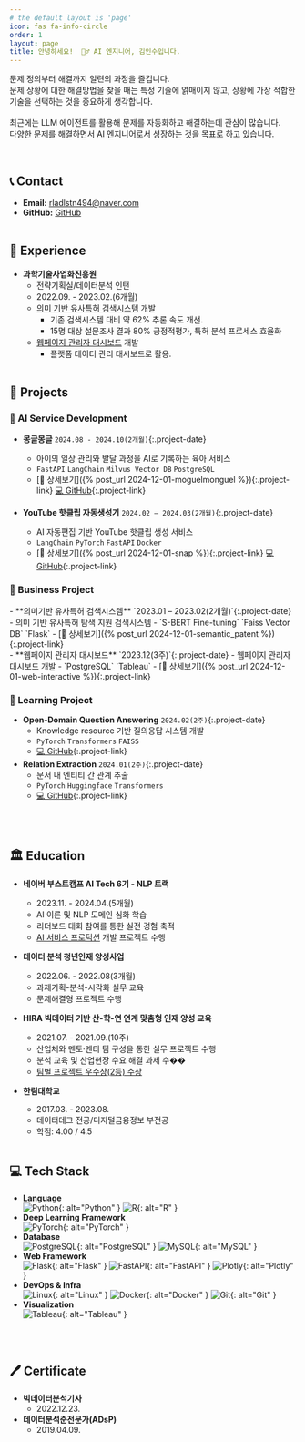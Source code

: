 ```yaml
---
# the default layout is 'page'
icon: fas fa-info-circle
order: 1
layout: page
title: 안녕하세요!  🙋‍♂️ AI 엔지니어, 김인수입니다.
---
```


<script src="{{ '/assets/js/about.js' | relative_url }}"></script>

문제 정의부터 해결까지 일련의 과정을 즐깁니다.<br>
문제 상황에 대한 해결방법을 찾을 때는 특정 기술에 얽매이지 않고, 상황에 가장 적합한 기술을 선택하는 것을 중요하게 생각합니다.<br><br>
최근에는 LLM 에이전트를 활용해 문제를 자동화하고 해결하는데 관심이 많습니다.<br>
다양한 문제를 해결하면서 AI 엔지니어로서 성장하는 것을 목표로 하고 있습니다.

<br>

## 📞 Contact

- **Email:** rladlstn494@naver.com
- **GitHub:** [GitHub](https://github.com/in-sukim)
<br><br>

## 💼  Experience

- **과학기술사업화진흥원**
    - 전략기획실/데이터분석 인턴
    - 2022.09. -  2023.02.(6개월)
    - <a href="#semantic-patent">의미 기반 유사특허 검색시스템</a> 개발
        - 기존 검색시스템 대비 약 62% 추론 속도 개선.
        - 15명 대상 설문조사 결과 80% 긍정적평가, 특허 분석 프로세스 효율화
    - <a href="#web-dashboard">웹페이지 관리자 대시보드</a> 개발
        - 플랫폼 데이터 관리 대시보드로 활용.
<br><br>

## 📁 Projects

### 🌟 AI Service Development
- **몽글몽글** `2024.08 - 2024.10(2개월)`{:.project-date}
  - 아이의 일상 관리와 발달 과정을 AI로 기록하는 육아 서비스
  - `FastAPI` `LangChain` `Milvus Vector DB` `PostgreSQL`
  - [📝 상세보기]({% post_url 2024-12-01-moguelmonguel %}){:.project-link} [💻 GitHub](https://github.com/in-sukim/Mongeul-ML){:.project-link}

- **YouTube 핫클립 자동생성기** `2024.02 – 2024.03(2개월)`{:.project-date}
  - AI 자동편집 기반 YouTube 핫클립 생성 서비스
  - `LangChain` `PyTorch` `FastAPI` `Docker`
  - [📝 상세보기]({% post_url 2024-12-01-snap %}){:.project-link} [💻 GitHub](https://github.com/in-sukim/SNAP){:.project-link}

### 💼 Business Project
<div id="semantic-patent" markdown="1">
- **의미기반 유사특허 검색시스템** `2023.01 – 2023.02(2개월)`{:.project-date}
  - 의미 기반 유사특허 탐색 지원 검색시스템
  - `S-BERT Fine-tuning` `Faiss Vector DB` `Flask`
  - [📝 상세보기]({% post_url 2024-12-01-semantic_patent %}){:.project-link}
</div>

<div id="web-dashboard" markdown="1">
- **웹페이지 관리자 대시보드** `2023.12(3주)`{:.project-date}
  - 웹페이지 관리자 대시보드 개발
  - `PostgreSQL` `Tableau`
  - [📝 상세보기]({% post_url 2024-12-01-web-interactive %}){:.project-link}
</div>

### 🔬 Learning Project
- **Open-Domain Question Answering** `2024.02(2주)`{:.project-date}
  - Knowledge resource 기반 질의응답 시스템 개발
  - `PyTorch` `Transformers` `FAISS`
  - [💻 GitHub](https://github.com/in-sukim/Open_Domain_Question_Answering){:.project-link}
- **Relation Extraction** `2024.01(2주)`{:.project-date}
  - 문서 내 엔티티 간 관계 추출
  - `PyTorch` `Huggingface` `Transformers`
  - [💻 GitHub](https://github.com/in-sukim/Relation_Extraction){:.project-link}

<br><br>

## 🏛 Education

- **네이버 부스트캠프 AI Tech 6기 - NLP 트랙**
    - 2023.11. - 2024.04.(5개월)
    - AI 이론 및 NLP 도메인 심화 학습
    - 리더보드 대회 참여를 통한 실전 경험 축적
    - [AI 서비스 프로덕션](https://github.com/in-sukim/SNAP) 개발 프로젝트 수행

- **데이터 분석 청년인재 양성사업**
    - 2022.06. -  2022.08(3개월)
    - 과제기획-분석-시각화 실무 교육
    - 문제해결형 프로젝트 수행

- **HIRA 빅데이터 기반 산-학-연 연계 맞춤형 인재 양성 교육**
    - 2021.07. -  2021.09.(10주)
    - 산업체와 멘토·멘티 팀 구성을 통한 실무 프로젝트 수행
    - 분석 교육 및 산업현장 수요 해결 과제 수��
    - [팀별 프로젝트 우수상(2등) 수상](https://www.hira.or.kr/bbsDummy.do?pgmid=HIRAA020041000100&brdScnBltNo=4&brdBltNo=10427)

- **한림대학교**
  - 2017.03. -  2023.08.
  - 데이터테크 전공/디지털금융정보 부전공
  - 학점: 4.00 / 4.5
<br><br>

## 💻 Tech Stack
- **Language**  
  ![Python](https://img.shields.io/badge/Python-3776AB?style=for-the-badge&logo=python&logoColor=white){: alt="Python" } ![R](https://img.shields.io/badge/R-276DC3?style=for-the-badge&logo=r&logoColor=white){: alt="R" }
- **Deep Learning Framework**  
  ![PyTorch](https://img.shields.io/badge/PyTorch-EE4C2C?style=for-the-badge&logo=pytorch&logoColor=white){: alt="PyTorch" }
- **Database**  
  ![PostgreSQL](https://img.shields.io/badge/PostgreSQL-4169E1?style=for-the-badge&logo=postgresql&logoColor=white){: alt="PostgreSQL" } ![MySQL](https://img.shields.io/badge/MySQL-4479A1?style=for-the-badge&logo=mysql&logoColor=white){: alt="MySQL" }
- **Web Framework**  
  ![Flask](https://img.shields.io/badge/Flask-000000?style=for-the-badge&logo=flask&logoColor=white){: alt="Flask" } ![FastAPI](https://img.shields.io/badge/FastAPI-009688?style=for-the-badge&logo=fastapi&logoColor=white){: alt="FastAPI" } ![Plotly](https://img.shields.io/badge/Plotly-3F4F75?style=for-the-badge&logo=plotly&logoColor=white){: alt="Plotly" }
- **DevOps & Infra**  
  ![Linux](https://img.shields.io/badge/Linux-FCC624?style=for-the-badge&logo=linux&logoColor=black){: alt="Linux" } ![Docker](https://img.shields.io/badge/Docker-2496ED?style=for-the-badge&logo=docker&logoColor=white){: alt="Docker" } ![Git](https://img.shields.io/badge/Git-F05032?style=for-the-badge&logo=git&logoColor=white){: alt="Git" }
- **Visualization**  
  ![Tableau](https://img.shields.io/badge/Tableau-E97627?style=for-the-badge&logo=tableau&logoColor=white){: alt="Tableau" }

<br><br>

## 🖊 Certificate

- **빅데이터분석기사**
  - 2022.12.23.
- **데이터분석준전문가(ADsP)**
  - 2019.04.09.


